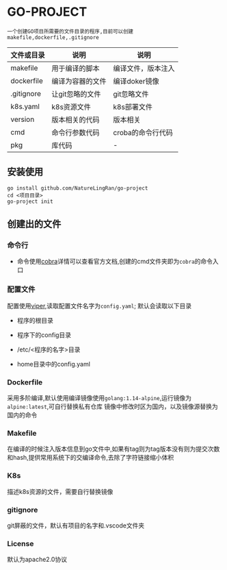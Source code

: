 # GO-PROJECT

    一个创建GO项目所需要的文件目录的程序,目前可以创建makefile,dockerfile,.gitignore

文件或目录|说明|说明
-|-|-
makefile  |用于编译的脚本  |编译文件，版本注入 |
dockerfile|编译为容器的文件 |编译doker镜像    |
.gitignore|让git忽略的文件 |git忽略文件       |
k8s.yaml  |k8s资源文件    |k8s部署文件       |
version   |版本相关的代码  |版本相关          |
cmd       |命令行参数代码  |croba的命令行代码  |
pkg       |库代码         |-                |

## 安装使用

    go install github.com/NatureLingRan/go-project
    cd <项目目录>
    go-project init

## 创建出的文件

### 命令行

* 命令使用[cobra](https://github.com/spf13/cobra)详情可以查看官方文档,创建的cmd文件夹即为`cobra`的命令入口

### 配置文件

配置使用[viper](https://github.com/spf13/viper),读取配置文件名字为`config.yaml`;
默认会读取以下目录

* 程序的根目录

* 程序下的config目录

* /etc/<程序的名字>目录

* home目录中的config.yaml

### Dockerfile

采用多阶编译,默认使用编译镜像使用`golang:1.14-alpine`,运行镜像为`alpine:latest`,可自行替换私有仓库
镜像中修改时区为国内，以及镜像源替换为国内的命令

### Makefile

在编译的时候注入版本信息到go文件中,如果有tag则为tag版本没有则为提交次数和hash,提供常用系统下的交编译命令,去除了字符链接缩小体积

### K8s

描述k8s资源的文件，需要自行替换镜像

### gitignore

git屏蔽的文件，默认有项目的名字和.vscode文件夹

### License

默认为apache2.0协议
